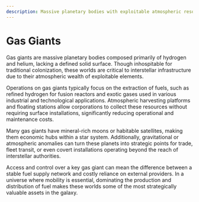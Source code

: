 ```yaml
---
description: Massive planetary bodies with exploitable atmospheric resources.
---
```


# Gas Giants

Gas giants are massive planetary bodies composed primarily of hydrogen and helium, lacking a defined solid surface. Though inhospitable for traditional colonization, these worlds are critical to interstellar infrastructure due to their atmospheric wealth of exploitable elements.

Operations on gas giants typically focus on the extraction of fuels, such as refined hydrogen for fusion reactors and exotic gases used in various industrial and technological applications. Atmospheric harvesting platforms and floating stations allow corporations to collect these resources without requiring surface installations, significantly reducing operational and maintenance costs.

Many gas giants have mineral-rich moons or habitable satellites, making them economic hubs within a star system. Additionally, gravitational or atmospheric anomalies can turn these planets into strategic points for trade, fleet transit, or even covert installations operating beyond the reach of interstellar authorities.

Access and control over a key gas giant can mean the difference between a stable fuel supply network and costly reliance on external providers. In a universe where mobility is essential, dominating the production and distribution of fuel makes these worlds some of the most strategically valuable assets in the galaxy.